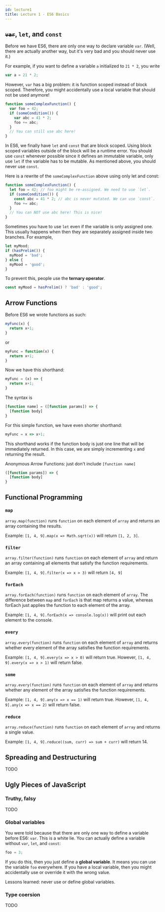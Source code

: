 ```yaml
---
id: lecture1
title: Lecture 1 - ES6 Basics
---
```


## ~~`var`~~, `let`, and `const`

Before we have ES6, there are only one way to declare variable `var`. (Well,
there are actually another way, but it's very bad and you should never use it.)

For example, if you want to define a variable `a` initialized to `21 * 2`, you
write

```javascript
var a = 21 * 2;
```

However, `var` has a big problem: it is function scoped instead of block scoped.
Therefore, you might accidentally use a local variable that should not be used
anymore!

```javascript
function someComplexFunction() {
  var foo = 42;
  if (someCondition()) {
    var abc = 41 * 2;
    foo += abc;
  }
  // You can still use abc here!
}
```

In ES6, we finally have `let` and `const` that are block scoped. Using block
scoped variables outside of the block will be a runtime error. You should use
`const` whenever possible since it defines an immutable variable, only use `let`
if the variable has to be mutable. As mentioned above, you should never use
`const`.

Here is a rewrite of the `someComplexFunction` above using only let and const:

```javascript
function someComplexFunction() {
  let foo = 42; // foo might be re-assigned. We need to use `let`.
  if (someCondition()) {
    const abc = 41 * 2; // abc is never mutated. We can use `const`.
    foo += abc;
  }
  // You can NOT use abc here! This is nice!
}
```

Sometimes you have to use `let` even if the variable is only assigned one. This
usually happens when then they are separately assigned inside two branches. For
example,

```javascript
let myMood;
if (hasPrelim()) {
  myMood = 'bad';
} else {
  myMood = 'good';
}
```

To prevent this, people use the **ternary operator**.

```javascript
const myMood = hasPrelim() ? 'bad' : 'good';
```

## Arrow Functions

Before ES6 we wrote functions as such:

```javascript
myFunc(x) {
  return x+1;
}
```
or 

```javascript
myFunc = function(x) {
  return x+1;
}
```

Now we have this shorthand:

```javascript
myFunc = (x) => {
  return x+1;
}
```

The syntax is

```javascript
[function name] = ([function params]) => {
  [function body]
}

```

For this simple function, we have even shorter shorthand:

```javascript
myFunc = x => x+1;
```

This shorthand works if the function body is just one line that will be
immediately returned. In this case, we are simply incrementing `x` and 
returning the result.

Anonymous Arrow Functions: just don't include `[function name]`

```javascript
([function params]) => {
  [function body]
}
```


## Functional Programming

### `map`

`array.map(function)` runs `function` on each element of `array` and returns 
an array containing the results.

Example: `[1, 4, 9].map(x => Math.sqrt(x))` will return `[1, 2, 3]`. 

### `filter`

`array.filter(function)` runs `function` on each element of `array` and return
an array containing all elements that satisfy the function requirements.

Example: `[1, 4, 9].filter(x => x > 3)` will return `[4, 9]`

### `forEach`

`array.forEach(function)` runs `function` on each element of `array`.
The difference between `map` and `forEach` is that map returns a value, whereas 
forEach just applies the function to each element of the array.

Example: `[1, 4, 9].forEach(x => console.log(x))` will print out each element
to the console.

### `every`

`array.every(function)` runs `function` on each element of `array` and returns
whether every element of the array satisfies the function requirements. 

Example: `[1, 4, 9].every(x => x > 0)` will return true. However, 
`[1, 4, 9].every(x => x > 1)` will return false. 

### `some`

`array.every(function)` runs `function` on each element of `array` and returns
whether any element of the array satisfies the function requirements. 

Example: `[1, 4, 9].any(x => x == 1)` will return true. However,
`[1, 4, 9].any(x => x == 2)` will return false.

### `reduce`

`array.reduce(function)` runs `function` on each element of `array` and returns
a single value. 

Example: `[1, 4, 9].reduce((sum, curr) => sum + curr)` will return 14.  

## Spreading and Destructuring

TODO

## Ugly Pieces of JavaScript

### Truthy, falsy

TODO

### Global variables

You were told because that there are only one way to define a variable before
ES6: `var`. This is a white lie. You can actually define a variable without
`var`, `let`, and `const`:

```javascript
foo = 3;
```

If you do this, then you just define a **global variable**. It means you can use
the variable `foo` everywhere. If you have a local variable, then you might
accidentally use or override it with the wrong value.

Lessons learned: never use or define global variables.

### Type coersion

TODO
